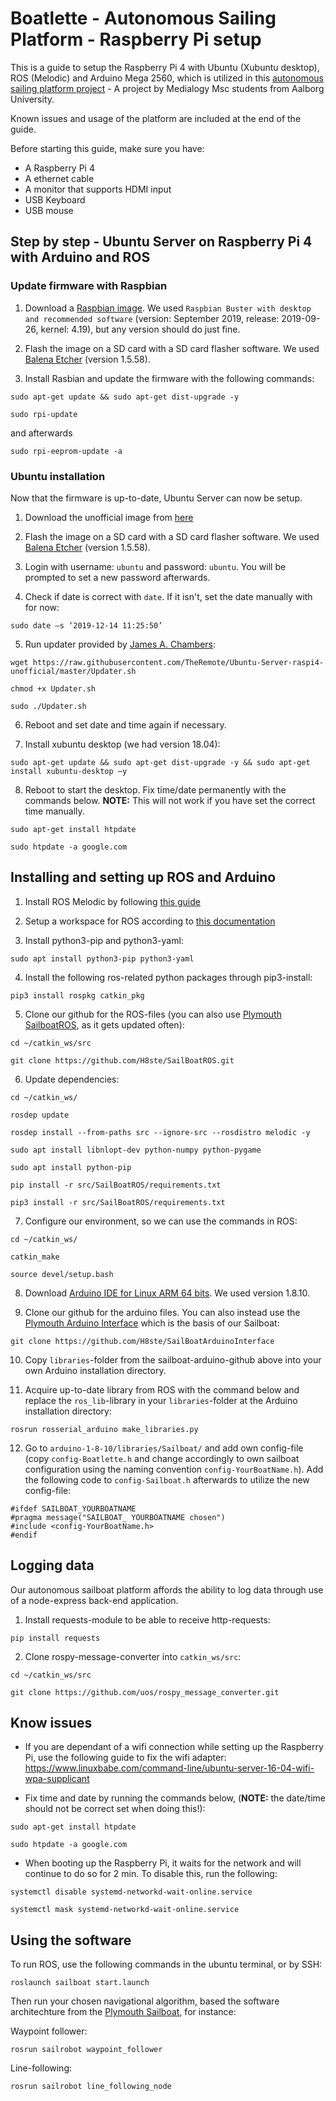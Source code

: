 # Boatlette - Autonomous Sailing Platform - Raspberry Pi setup
This is a guide to setup the Raspberry Pi 4 with Ubuntu (Xubuntu desktop), ROS (Melodic) and Arduino Mega 2560, which is utilized in this [autonomous sailing platform project](https://github.com/H8ste/SailBoatROS) - A project by Medialogy Msc students from Aalborg University.

Known issues and usage of the platform are included at the end of the guide.

Before starting this guide, make sure you have:
* A Raspberry Pi 4
* A ethernet cable
* A monitor that supports HDMI input
* USB Keyboard
* USB mouse

## Step by step - Ubuntu Server on Raspberry Pi 4 with Arduino and ROS

### Update firmware with Raspbian

1. Download a [Raspbian image](https://www.raspberrypi.org/downloads/raspbian/). We used `Raspbian Buster with desktop and recommended software` (version: September 2019, release: 2019-09-26, kernel: 4.19), but any version should do just fine.

2. Flash the image on a SD card with a SD card flasher software. We used [Balena Etcher](https://www.balena.io/etcher/) (version 1.5.58).

3. Install Rasbian and update the firmware with the following commands:
```
sudo apt-get update && sudo apt-get dist-upgrade -y
```
```
sudo rpi-update
```

and afterwards
```
sudo rpi-eeprom-update -a
```

### Ubuntu installation
Now that the firmware is up-to-date, Ubuntu Server can now be setup.

1. Download the unofficial image from [here](https://jamesachambers.com/raspberry-pi-4-ubuntu-server-desktop-18-04-3-image-unofficial/)

2. Flash the image on a SD card with a SD card flasher software. We used [Balena Etcher](https://www.balena.io/etcher/) (version 1.5.58).

3. Login with username: `ubuntu` and password: `ubuntu`. You will be prompted to set a new password afterwards.

4. Check if date is correct with `date`. If it isn't, set the date manually with for now:  
```
sudo date –s ‘2019-12-14 11:25:50’ 
```

5. Run updater provided by [James A. Chambers](https://jamesachambers.com/raspberry-pi-4-ubuntu-server-desktop-18-04-3-image-unofficial/): 
```
wget https://raw.githubusercontent.com/TheRemote/Ubuntu-Server-raspi4-unofficial/master/Updater.sh 
```
```
chmod +x Updater.sh 
```
```
sudo ./Updater.sh 
```

6. Reboot and set date and time again if necessary. 

7. Install xubuntu desktop (we had version 18.04): 
```
sudo apt-get update && sudo apt-get dist-upgrade -y && sudo apt-get install xubuntu-desktop –y 
```
8. Reboot to start the desktop. Fix time/date permanently with the commands below. **NOTE:** This will not work if you have set the correct time manually.
```
sudo apt-get install htpdate 
```
```
sudo htpdate -a google.com 
```

## Installing and setting up ROS and Arduino

1. Install ROS Melodic by following [this guide](http://wiki.ros.org/melodic/Installation/Ubuntu) 

2. Setup a workspace for ROS according to [this documentation](http://wiki.ros.org/ROS/Tutorials/InstallingandConfiguringROSEnvironment)

3. Install python3-pip and python3-yaml:  
```
sudo apt install python3-pip python3-yaml 
```
4. Install the following ros-related python packages through pip3-install: 
```
pip3 install rospkg catkin_pkg 
```
5. Clone our github for the ROS-files (you can also use [Plymouth SailboatROS](https://github.com/Plymouth-Sailboat), as it gets updated often):  
```
cd ~/catkin_ws/src 
```
```
git clone https://github.com/H8ste/SailBoatROS.git 
```
6. Update dependencies: 
```
cd ~/catkin_ws/ 
```
```
rosdep update 
```
```
rosdep install --from-paths src --ignore-src --rosdistro melodic -y  
```
```
sudo apt install libnlopt-dev python-numpy python-pygame 
```
```
sudo apt install python-pip 
```
```
pip install -r src/SailBoatROS/requirements.txt  
```
```
pip3 install -r src/SailBoatROS/requirements.txt  
```
7. Configure our environment, so we can use the commands in ROS: 
```
cd ~/catkin_ws/ 
```
```
catkin_make 
```
```
source devel/setup.bash 
```
8. Download [Arduino IDE for Linux ARM 64 bits](https://www.arduino.cc/en/main/software). We used version 1.8.10.

9. Clone our github for the arduino files. You can also instead use the [Plymouth Arduino Interface](https://github.com/Plymouth-Sailboat/SailBoatArduinoInterface) which is the basis of our Sailboat: 
```
git clone https://github.com/H8ste/SailBoatArduinoInterface 
```

10. Copy `libraries`-folder from the sailboat-arduino-github above into your own Arduino installation directory. 

11. Acquire up-to-date library from ROS with the command below and replace the `ros_lib`-library in your `libraries`-folder at the Arduino installation directory:  
```
rosrun rosserial_arduino make_libraries.py 
```
12. Go to `arduino-1-8-10/libraries/Sailboat/` and add own config-file (copy `config-Boatlette.h` and change accordingly to own sailboat configuration using the naming convention `config-YourBoatName.h`). Add the following code to `config-Sailboat.h` afterwards to utilize the new config-file: 
```
#ifdef SAILBOAT_YOURBOATNAME 
#pragma message("SAILBOAT_ YOURBOATNAME chosen") 
#include <config-YourBoatName.h> 
#endif 
```

## Logging data

Our autonomous sailboat platform affords the ability to log data through use of a node-express back-end application. 


1. Install requests-module to be able to receive http-requests: 
```
pip install requests 
```
2. Clone rospy-message-converter into `catkin_ws/src`: 
```
cd ~/catkin_ws/src 
```
```
git clone https://github.com/uos/rospy_message_converter.git 
```

##  Know issues

* If you are dependant of a wifi connection while setting up the Raspberry Pi, use the following guide to fix the wifi adapter: https://www.linuxbabe.com/command-line/ubuntu-server-16-04-wifi-wpa-supplicant 

* Fix time and date by running the commands below, (**NOTE:** the date/time should not be correct set when doing this!): 
```
sudo apt-get install htpdate 
```
```
sudo htpdate -a google.com 
```
* When booting up the Raspberry Pi, it waits for the network and will continue to do so for 2 min. To disable this, run the following: 
```
systemctl disable systemd-networkd-wait-online.service 
```
```
systemctl mask systemd-networkd-wait-online.service 
```
##  Using the software

To run ROS, use the following commands in the ubuntu terminal, or by SSH:
```
roslaunch sailboat start.launch
```

Then run your chosen navigational algorithm, based the software architechture from the [Plymouth Sailboat](https://github.com/Plymouth-Sailboat), for instance:

Waypoint follower:
```
rosrun sailrobot waypoint_follower
```
Line-following:
```
rosrun sailrobot line_following_node
```
